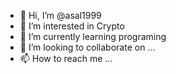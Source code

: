 - 👋 Hi, I’m @asal1999
- 👀 I’m interested in Crypto
- 🌱 I’m currently learning programing
- 💞️ I’m looking to collaborate on ...
- 📫 How to reach me ...

<!---
asal1999/asal1999 is a ✨ special ✨ repository because its `README.md` (this file) appears on your GitHub profile.
You can click the Preview link to take a look at your changes.
--->
